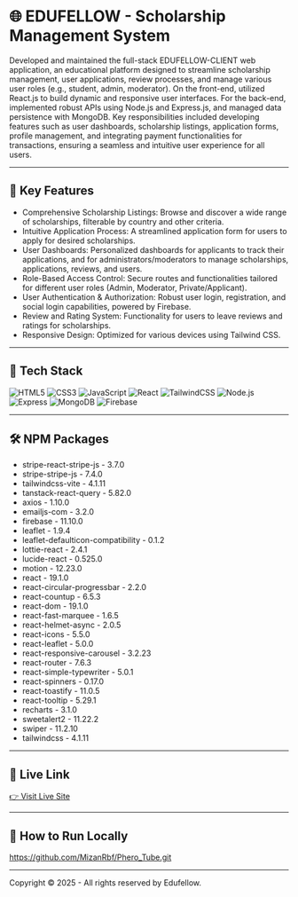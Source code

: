 # 🌐 EDUFELLOW - Scholarship Management System

Developed and maintained the full-stack EDUFELLOW-CLIENT web application, an educational platform designed to streamline scholarship management, user applications, review processes, and manage various user roles (e.g., student, admin, moderator). On the front-end, utilized React.js to build dynamic and responsive user interfaces. For the back-end, implemented robust APIs using Node.js and Express.js, and managed data persistence with MongoDB. Key responsibilities included developing features such as user dashboards, scholarship listings, application forms, profile management, and integrating payment functionalities for transactions, ensuring a seamless and intuitive user experience for all users.

---

## 🔑 Key Features

- Comprehensive Scholarship Listings: Browse and discover a wide range of scholarships, filterable by country and other criteria.
- Intuitive Application Process: A streamlined application form for users to apply for desired scholarships.
- User Dashboards: Personalized dashboards for applicants to track their applications, and for administrators/moderators to manage scholarships, applications, reviews, and users.
- Role-Based Access Control: Secure routes and functionalities tailored for different user roles (Admin, Moderator, Private/Applicant).
- User Authentication & Authorization: Robust user login, registration, and social login capabilities, powered by Firebase.
- Review and Rating System: Functionality for users to leave reviews and ratings for scholarships.
- Responsive Design: Optimized for various devices using Tailwind CSS.
  
---

## 🚀 Tech Stack

![HTML5](https://img.shields.io/badge/-HTML5-E34F26?style=flat-square&logo=html5&logoColor=white)
![CSS3](https://img.shields.io/badge/-CSS3-1572B6?style=flat-square&logo=css3)
![JavaScript](https://img.shields.io/badge/-JavaScript-F7DF1E?style=flat-square&logo=javascript&logoColor=black)
![React](https://img.shields.io/badge/-React-61DAFB?style=flat-square&logo=react&logoColor=black)
![TailwindCSS](https://img.shields.io/badge/-TailwindCSS-38B2AC?style=flat-square&logo=tailwind-css&logoColor=white)
![Node.js](https://img.shields.io/badge/-Node.js-339933?style=flat-square&logo=node.js&logoColor=white)
![Express](https://img.shields.io/badge/-Express.js-000000?style=flat-square&logo=express&logoColor=white)
![MongoDB](https://img.shields.io/badge/-MongoDB-47A248?style=flat-square&logo=mongodb&logoColor=white)
![Firebase](https://img.shields.io/badge/-Firebase-FFCA28?style=flat-square&logo=firebase&logoColor=black)

---

## 🛠️ NPM Packages

- stripe-react-stripe-js - 3.7.0
- stripe-stripe-js - 7.4.0
- tailwindcss-vite - 4.1.11
- tanstack-react-query - 5.82.0
- axios - 1.10.0
- emailjs-com - 3.2.0
- firebase - 11.10.0
- leaflet - 1.9.4
- leaflet-defaulticon-compatibility - 0.1.2
- lottie-react - 2.4.1
- lucide-react - 0.525.0
- motion - 12.23.0
- react - 19.1.0
- react-circular-progressbar - 2.2.0
- react-countup - 6.5.3
- react-dom - 19.1.0
- react-fast-marquee - 1.6.5
- react-helmet-async - 2.0.5
- react-icons - 5.5.0
- react-leaflet - 5.0.0
- react-responsive-carousel - 3.2.23
- react-router - 7.6.3
- react-simple-typewriter - 5.0.1
- react-spinners - 0.17.0
- react-toastify - 11.0.5
- react-tooltip - 5.29.1
- recharts - 3.1.0
- sweetalert2 - 11.22.2
- swiper - 11.2.10
- tailwindcss - 4.1.11

---

## 🔗 Live Link
[👉 Visit Live Site](https://edufellow-client.web.app/)

---

## 🚀 How to Run Locally
https://github.com/MizanRbf/Phero_Tube.git

---

Copyright © 2025 - All rights reserved by Edufellow.
